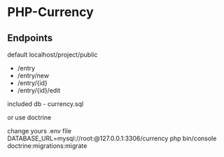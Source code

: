 # PHP-Currency
## Endpoints
default localhost/project/public
- /entry
- /entry/new
- /entry/{id}
- /entry/{id}/edit

included db - currency.sql

or use doctrine

change yours .env file
DATABASE_URL=mysql://root:@127.0.0.1:3306/currency
php bin/console doctrine:migrations:migrate

